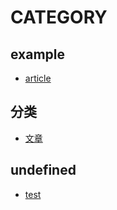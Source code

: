 # CATEGORY

## example

- [article](articles/example/article/main.md)

## 分类

- [文章](articles/分类/文章/main.md)

## undefined

- [test](articles/test/main.md)
